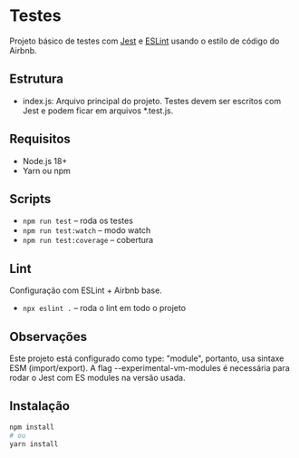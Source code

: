 # Testes

Projeto básico de testes com [Jest](https://jestjs.io/) e [ESLint](https://eslint.org/) usando o estilo de código do Airbnb.

## Estrutura

- index.js: Arquivo principal do projeto.
Testes devem ser escritos com Jest e podem ficar em arquivos *.test.js.

## Requisitos

- Node.js 18+
- Yarn ou npm

## Scripts

- `npm run test` – roda os testes
- `npm run test:watch` – modo watch
- `npm run test:coverage` – cobertura

## Lint

Configuração com ESLint + Airbnb base.
- `npx eslint .` – roda o lint em todo o projeto

## Observações

Este projeto está configurado como type: "module", portanto, usa sintaxe ESM (import/export).
A flag --experimental-vm-modules é necessária para rodar o Jest com ES modules na versão usada.

## Instalação

```bash
npm install
# ou
yarn install


